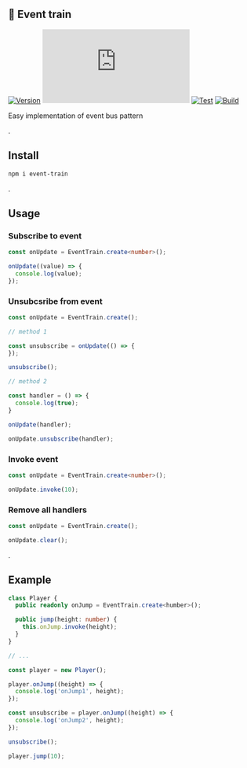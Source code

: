 ## 🧩 Event train
[![Version](https://badgen.net/npm/v/event-train)](https://npmjs.com/package/event-train)
[![Size](https://img.badgesize.io/neki-dev/event-train/master/dist/index.js)](https://github.com/neki-dev/event-train/blob/master/dist/index.js)
[![Test](https://github.com/neki-dev/event-train/actions/workflows/test.yml/badge.svg)](https://github.com/neki-dev/event-train/actions/workflows/test.yml)
[![Build](https://github.com/neki-dev/event-train/actions/workflows/build.yml/badge.svg)](https://github.com/neki-dev/event-train/actions/workflows/build.yml)

Easy implementation of event bus pattern

.

## Install

```sh
npm i event-train
```

.

## Usage
  
### Subscribe to event
```ts
const onUpdate = EventTrain.create<number>();

onUpdate((value) => {
  console.log(value);
});
```

### Unsubcsribe from event
```ts
const onUpdate = EventTrain.create();

// method 1

const unsubscribe = onUpdate(() => {
});

unsubscribe();

// method 2

const handler = () => {
  console.log(true);
}

onUpdate(handler);

onUpdate.unsubscribe(handler);
```

### Invoke event
```ts
const onUpdate = EventTrain.create<number>();

onUpdate.invoke(10);
```

### Remove all handlers
```ts
const onUpdate = EventTrain.create();

onUpdate.clear();
```

.

## Example
```ts
class Player {
  public readonly onJump = EventTrain.create<humber>();

  public jump(height: number) {
    this.onJump.invoke(height);
  }
}

// ...

const player = new Player();

player.onJump((height) => {
  console.log('onJump1', height);
});

const unsubscribe = player.onJump((height) => {
  console.log('onJump2', height);
});

unsubscribe();

player.jump(10);
```